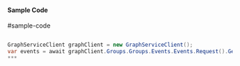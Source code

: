 #### Sample Code
#sample-code 

```C#

GraphServiceClient graphClient = new GraphServiceClient();
var events = await graphClient.Groups.Groups.Events.Events.Request().GetAsync();
*** 

```